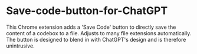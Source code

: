 # Save-code-button-for-ChatGPT
 This Chrome extension adds a 'Save Code' button to directly save the content of a codebox to a file. Adjusts to many file extensions automatically. The button is designed to blend in with ChatGPT's design and is therefore unintrusive.

